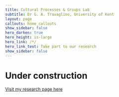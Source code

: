 ```yaml
---
title: Cultural Processes & Groups Lab
subtitle: Dr G. A. Travaglino, University of Kent
layout: page
callouts: home_callouts
show_sidebar: false
hero_darken: true
hero_height: is-large
hero_link: /*/
hero_link_text: Take part to our research
show_sidebar: false
---
```


# Under construction

[Visit my research page here](https://www.researchgate.net/profile/Giovanni_Travaglino)

